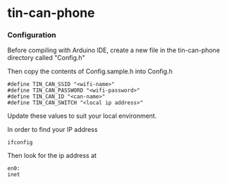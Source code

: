 # tin-can-phone

### Configuration
Before compiling with Arduino IDE, create a new file in the tin-can-phone directory called "Config.h"

Then copy the contents of Config.sample.h into Config.h 

```
#define TIN_CAN_SSID "<wifi-name>"
#define TIN_CAN_PASSWORD "<wifi-password>"
#define TIN_CAN_ID "<can-name>"
#define TIN_CAN_SWITCH "<local ip address>"
```

Update these values to suit your local environment.

In order to find your IP address

```
ifconfig
```

Then look for the ip address at 

```
en0:
inet
```
